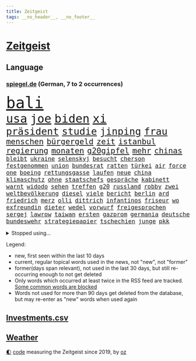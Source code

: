 ```yaml
---
title: Zeitgeist
tags: __no_header__, __no_footer__
---
```


# [Zeitgeist](https://oliz.io/zeitgeist/)

## Language

<h3><a href="https://www.spiegel.de" target="_blank">spiegel.de</a> (German, 7 to 2 occurrences)</h3>
<p style="font-family:monospace">
<span style="font-size:32pt"><a href="news_links.html#bali" class="new">bali</a></span>
<br>
<span style="font-size:24pt"><a href="news_links.html#usa" class="current">usa</a></span>
<span style="font-size:24pt"><a href="news_links.html#joe" class="current">joe</a></span>
<span style="font-size:24pt"><a href="news_links.html#biden" class="current">biden</a></span>
<span style="font-size:24pt"><a href="news_links.html#xi" class="current">xi</a></span>
<br>
<span style="font-size:20pt"><a href="news_links.html#präsident" class="current">präsident</a></span>
<span style="font-size:20pt"><a href="news_links.html#studie" class="current">studie</a></span>
<span style="font-size:20pt"><a href="news_links.html#jinping" class="current">jinping</a></span>
<span style="font-size:20pt"><a href="news_links.html#frau" class="current">frau</a></span>
<br>
<span style="font-size:16pt"><a href="news_links.html#menschen" class="current">menschen</a></span>
<span style="font-size:16pt"><a href="news_links.html#bürgergeld" class="current">bürgergeld</a></span>
<span style="font-size:16pt"><a href="news_links.html#zeit" class="current">zeit</a></span>
<span style="font-size:16pt"><a href="news_links.html#istanbul" class="current">istanbul</a></span>
<span style="font-size:16pt"><a href="news_links.html#regierung" class="current">regierung</a></span>
<span style="font-size:16pt"><a href="news_links.html#monaten" class="current">monaten</a></span>
<span style="font-size:16pt"><a href="news_links.html#g20gipfel" class="current">g20gipfel</a></span>
<span style="font-size:16pt"><a href="news_links.html#mehr" class="current">mehr</a></span>
<span style="font-size:16pt"><a href="news_links.html#chinas" class="current">chinas</a></span>
<br>
<span style="font-size:12pt"><a href="news_links.html#bleibt" class="current">bleibt</a></span>
<span style="font-size:12pt"><a href="news_links.html#ukraine" class="current">ukraine</a></span>
<span style="font-size:12pt"><a href="news_links.html#selenskyj" class="current">selenskyj</a></span>
<span style="font-size:12pt"><a href="news_links.html#besucht" class="current">besucht</a></span>
<span style="font-size:12pt"><a href="news_links.html#cherson" class="current">cherson</a></span>
<span style="font-size:12pt"><a href="news_links.html#festgenommen" class="current">festgenommen</a></span>
<span style="font-size:12pt"><a href="news_links.html#union" class="current">union</a></span>
<span style="font-size:12pt"><a href="news_links.html#bundesrat" class="current">bundesrat</a></span>
<span style="font-size:12pt"><a href="news_links.html#ratten" class="current">ratten</a></span>
<span style="font-size:12pt"><a href="news_links.html#türkei" class="current">türkei</a></span>
<span style="font-size:12pt"><a href="news_links.html#air" class="current">air</a></span>
<span style="font-size:12pt"><a href="news_links.html#force" class="new">force</a></span>
<span style="font-size:12pt"><a href="news_links.html#one" class="current">one</a></span>
<span style="font-size:12pt"><a href="news_links.html#boeing" class="current">boeing</a></span>
<span style="font-size:12pt"><a href="news_links.html#rettungsgasse" class="new">rettungsgasse</a></span>
<span style="font-size:12pt"><a href="news_links.html#laufen" class="current">laufen</a></span>
<span style="font-size:12pt"><a href="news_links.html#neue" class="current">neue</a></span>
<span style="font-size:12pt"><a href="news_links.html#china" class="current">china</a></span>
<span style="font-size:12pt"><a href="news_links.html#klimaschutz" class="current">klimaschutz</a></span>
<span style="font-size:12pt"><a href="news_links.html#ohne" class="current">ohne</a></span>
<span style="font-size:12pt"><a href="news_links.html#staatschefs" class="current">staatschefs</a></span>
<span style="font-size:12pt"><a href="news_links.html#gespräche" class="current">gespräche</a></span>
<span style="font-size:12pt"><a href="news_links.html#kabinett" class="current">kabinett</a></span>
<span style="font-size:12pt"><a href="news_links.html#warnt" class="current">warnt</a></span>
<span style="font-size:12pt"><a href="news_links.html#widodo" class="current">widodo</a></span>
<span style="font-size:12pt"><a href="news_links.html#sehen" class="current">sehen</a></span>
<span style="font-size:12pt"><a href="news_links.html#treffen" class="current">treffen</a></span>
<span style="font-size:12pt"><a href="news_links.html#g20" class="current">g20</a></span>
<span style="font-size:12pt"><a href="news_links.html#russland" class="current">russland</a></span>
<span style="font-size:12pt"><a href="news_links.html#robby" class="new">robby</a></span>
<span style="font-size:12pt"><a href="news_links.html#zwei" class="current">zwei</a></span>
<span style="font-size:12pt"><a href="news_links.html#weltbevölkerung" class="current">weltbevölkerung</a></span>
<span style="font-size:12pt"><a href="news_links.html#diesel" class="current">diesel</a></span>
<span style="font-size:12pt"><a href="news_links.html#viele" class="current">viele</a></span>
<span style="font-size:12pt"><a href="news_links.html#bericht" class="current">bericht</a></span>
<span style="font-size:12pt"><a href="news_links.html#berlin" class="current">berlin</a></span>
<span style="font-size:12pt"><a href="news_links.html#ard" class="current">ard</a></span>
<span style="font-size:12pt"><a href="news_links.html#friedrich" class="current">friedrich</a></span>
<span style="font-size:12pt"><a href="news_links.html#merz" class="current">merz</a></span>
<span style="font-size:12pt"><a href="news_links.html#olli" class="current">olli</a></span>
<span style="font-size:12pt"><a href="news_links.html#dittrich" class="current">dittrich</a></span>
<span style="font-size:12pt"><a href="news_links.html#infantinos" class="new">infantinos</a></span>
<span style="font-size:12pt"><a href="news_links.html#friseur" class="new">friseur</a></span>
<span style="font-size:12pt"><a href="news_links.html#wo" class="current">wo</a></span>
<span style="font-size:12pt"><a href="news_links.html#exfreundin" class="current">exfreundin</a></span>
<span style="font-size:12pt"><a href="news_links.html#dieter" class="current">dieter</a></span>
<span style="font-size:12pt"><a href="news_links.html#wedel" class="new">wedel</a></span>
<span style="font-size:12pt"><a href="news_links.html#vorwurf" class="current">vorwurf</a></span>
<span style="font-size:12pt"><a href="news_links.html#freigesprochen" class="current">freigesprochen</a></span>
<span style="font-size:12pt"><a href="news_links.html#sergej" class="current">sergej</a></span>
<span style="font-size:12pt"><a href="news_links.html#lawrow" class="current">lawrow</a></span>
<span style="font-size:12pt"><a href="news_links.html#taiwan" class="current">taiwan</a></span>
<span style="font-size:12pt"><a href="news_links.html#ersten" class="current">ersten</a></span>
<span style="font-size:12pt"><a href="news_links.html#gazprom" class="current">gazprom</a></span>
<span style="font-size:12pt"><a href="news_links.html#germania" class="current">germania</a></span>
<span style="font-size:12pt"><a href="news_links.html#deutsche" class="current">deutsche</a></span>
<span style="font-size:12pt"><a href="news_links.html#bundeswehr" class="current">bundeswehr</a></span>
<span style="font-size:12pt"><a href="news_links.html#strategiepapier" class="new">strategiepapier</a></span>
<span style="font-size:12pt"><a href="news_links.html#tschechien" class="current">tschechien</a></span>
<span style="font-size:12pt"><a href="news_links.html#junge" class="current">junge</a></span>
<span style="font-size:12pt"><a href="news_links.html#pkk" class="new">pkk</a></span>
</p>
<details>
<summary>Stopped using...</summary>
<p class="former" style="font-size:12pt">
kino(754) reihe(753) rheinlandpfalz(752) sarscov2(752) zurzeit(752) appelliert(751) reduziert(751) rufen(751) ikone(750) kraft(750) künftigen(750) locker(750) mittel(750) rassistisch(750) verlegt(750) version(750) öfter(750) angeklagter(749) egal(749) erhoben(749) google(749) kriminellen(749) untersuchungsausschuss(749) versehentlich(749) verweigert(749) wettbewerb(749) österreichs(749) abstimmen(748) ausnahmezustand(748) dokumente(748) früh(748) innenministerium(748) insekten(748) interne(748) lehrer(748) präsentieren(748) aufgerufen(747) bernd(747) einreisen(747) hebt(747) historisch(747) nahmen(747) verdienen(747) botschaften(746) bundesweite(746) kliniken(746) reiner(746) schiedsrichter(746) volker(746) gesamte(745) heftige(745) manager(745) privaten(745) riesige(745) vermuten(745) zuerst(745) bayerische(744) bundesrepublik(744) ddr(744) erinnerungen(744) hört(744) kämpfer(744) orbán(744) profitieren(744) schlimm(744) schwedische(744) spanier(744) viktor(744) badenwürttembergs(743) bayerns(743) big(743) erheblich(743) gemeinde(743) gemessen(743) hollywood(743) ifoinstitut(743) online(743) saarland(743) stück(743) sächsischen(743) treibt(743) warschau(743) alpen(742) aufgehoben(742) ausgleich(742) hongkong(742) kleines(742) libyen(742) starten(742) theater(742) flüchtlingen(741) jörg(741) kochinstitut(741) sicherte(741) spektakulär(741) todesfälle(741) ungarn(741) zählen(741) anlass(740) bayerischen(740) dietmar(740) dürfe(740) erzählen(740) leichen(740) stößt(740) venezuela(740) ökonom(740) filmen(739) kindesmissbrauch(739) schwierigkeiten(739) siebentageinzidenz(739) hans(738) impfstoff(738) medikamente(738) milliarde(738) nachricht(738) voller(738) öffentlichkeit(738) demonstrationen(737) ermordeten(737) kommission(737) roger(737) selben(737) verspielt(737) leyen(736) angerichtet(735) verbindet(735) ordnung(734) trauen(734) ebenso(733) studien(733) störung(733) tonnen(733) viertelfinale(733) lieferten(732) steckte(732) entwickeln(731) festgestellt(731) beschränkungen(730) inzidenz(730) älteren(730) eigener(729) fortgesetzt(729) schwerem(729) ständig(729) begriff(728) heftigen(728) dein(727) näher(727) porsche(727) sozialdemokraten(727) spektakuläre(727) eigenes(726) erinnerung(726) aufgetaucht(725) laufenden(724) ausrüstung(723) gesundheitsministerium(723) varianten(723) alexandra(721) engpässe(721) präsenz(721) niederländischen(720) popstar(718) bester(716) fußballem(715) ungeklärt(713) stört(712) schützt(711) angeboten(709) festhalten(709) smartphones(709) uhaft(709) schock(707) 91(701) lehrkräfte(701) laufbahn(699) inseln(696) missbrauchs(696) entspannt(693) palästinenser(693) sammeln(693) vereins(687) strukturen(686) explodiert(672) mangelnde(662) uskapitol(662) enthält(656) mallorca(651) 95(646) niederländer(645) währung(643) öffnet(641) diagnose(638) extremwetter(627) fuhren(627) lahmgelegt(615) rückgang(612) zusammenbruch(611) bein(605) medaille(600) universitäten(593) happy(591) 15jähriger(571) unis(566) reisenden(565) kubicki(559) umständen(548) afghanischen(540) trost(537) bka(533) regierungskoalition(527) ticket(518) jamie(515) deutschkolumne(511) serbien(511) gegend(509) lehren(506) flohen(501) rohstoffe(498) kw(497) mangelware(495) verdi(493) aussterben(490) leichten(486) bundesanwaltschaft(479) füllen(479) 72(478) norwegische(478) zwingen(478) ralf(468) erobert(467) kürzen(466) abgesehen(464) boston(461) verstorben(461) bezieht(454) winde(454) fluten(453) gelaufen(453) dörfer(446) amoklauf(445) komitee(443) norwegischen(438) niklas(434) bedrohen(430) drauf(430) genervt(430) verstecken(428) verbrannt(427) kanadische(422) händen(420) mike(418) ausfälle(416) zeitungsbericht(415) niedergang(414) überraschende(411) hawaii(410) autounfall(399) games(399) gesetzentwurf(399) konflikts(396) fünftel(395) spiegelkorrespondent(395) landtagswahl(394) grafiken(392) anton(391) verirrt(388) bedrängnis(386) millionenhöhe(386) ice(385) fachkräfte(384) erleben(383) erneuerbaren(382) briefe(380) ampelregierung(379) einschätzungen(372) bedrängt(369) coronalage(366) weißer(366) andrang(362) verteidiger(362) oberlandesgericht(359) ostdeutschland(358) schlimme(358) siegerin(357) 30000(356) härte(353) schülerin(353) soziales(352) generationen(348) fußballs(347) gasknappheit(347) geringer(341) zehnjährigen(339) hohes(338) begehen(331) halte(328) brandbrief(326) finnland(324) schütze(324) atomdeal(316) borrell(311) josep(311) kriegsverbrecher(310) eukommissionschefin(308) beziehen(307) wiegen(306) einfaches(304) bat(303) g7staaten(303) klara(302) beamter(301) südkoreanische(300) 140(299) sanitäter(299) traurige(299) organisiert(298) rennstall(298) vorwoche(297) audi(294) dreyer(292) rheinlandpfälzische(292) verkündete(292) mitgliedstaaten(290) allzu(288) jubiläum(288) stuhl(288) sankt(287) 2002(284) mutigen(282) streiken(281) lebensmittelpreise(280) unterscheiden(279) datenschutz(274) report(274) buckinghampalast(273) rio(273) slowakei(273) vielfalt(273) spaltung(272) glanz(271) tourist(270) handelte(268) gezahlt(266) iraner(266) verweisen(266) konsequent(261) vergewaltigte(261) dramatischer(260) stuttgarter(259) verantwortlichen(259) experiment(257) fähigkeiten(256) barbara(255) philosoph(255) küsten(254) runter(254) it(252) schätzt(252) schülern(251) verpflichtende(251) ökostrom(248) dreijährige(246) anhalten(245) posiert(245) radprofi(244) fragwürdigen(243) hagelt(242) krause(242) motiven(240) motiviert(240) abtreibungen(238) vermieter(237) beschuss(236) gestärkt(235) litt(234) schneiden(233) analysen(232) risse(232) schläger(232) schneidet(232) unsicher(232) ankommt(231) finaleinzug(230) fünften(230) nebenbei(230) zeuge(229) ausweiten(228) katastrophalen(225) sanktionspaket(225) flüchtlingspolitik(222) verfolgungsjagd(222) hochschule(221) melanie(220) bargeld(219) ferne(219) goldene(219) h(219) sexualisierte(218) tätigkeit(218) bundestrainerin(217) spritpreise(217) tätig(217) saisonende(216) euaußenbeauftragte(215) andrej(214) ungewiss(214) glaubten(213) monarchie(213) beanspruchen(212) hahn(212) patrick(212) getreideexporte(210) jones(210) golfer(209) klassenzimmer(209) abgeschoben(208) niedersächsischen(208) umsätze(208) zentralrat(208) abgabe(206) leitungen(205) regie(205) leclerc(204) pole(203) rauch(203) smarten(203) wiedervereinigung(203) downsyndrom(202) frauenfußball(202) öffentlicher(200) emtitel(198) treue(198) trauerfeier(196) zuschauern(195) diplomat(194) prag(194) waffengesetze(193) bauteile(192) humor(192) orientierung(192) wärmer(192) insolvenzen(191) riskieren(191) bühnen(190) pipelines(190) spritzen(190) gesenkt(189) packenden(189) lehrerverbände(188) woods(188) rechenschaft(187) bodo(184) nachfolgerin(184) 41jährige(183) qualifikation(183) eingeschläfert(182) festland(182) nicola(182) nordrheinwestfälischen(181) sammelte(181) feministische(180) verfügbar(180) gäbe(179) bergsteiger(178) erstattet(178) schlamm(178) generalstaatsanwaltschaft(177) schindler(177) verwechslung(176) virusvariante(175) act(174) beschädigte(174) fragwürdige(174) gefährdete(173) unsicheren(171) befugnisse(170) szenario(170) terrorakt(170) frontex(169) ägäis(169) aufsteiger(167) brände(167) dänische(167) hinterzogen(167) zurücktreten(167) documenta(165) entbunden(165) rüsten(165) ungarische(165) zermürbt(165) empfohlen(164) suchte(164) startups(163) gelobt(162) gestohlene(162) walker(162) 9euroticket(161) exuspräsident(161) girl(161) kürzt(161) münchens(161) stehle(161) gerichtshofs(160) kippe(160) kleinem(160) verdrängt(160) vorrang(160) beerdigung(159) konzerte(159) privatleute(159) pässe(159) wasserknappheit(159) beatles(158) plagt(158) stramm(158) assadregimes(157) ewigen(157) dauerhaften(156) momentan(156) unbesetzt(156) unobericht(156) budapest(155) lngterminal(155) erleichtert(154) frodeno(154) vermittelte(154) längerer(153) populäre(153) schutzmasken(153) schwangerschaftsabbruch(153) tauscht(152) traktor(152) bgh(151) brandenburgischen(151) fernverkehr(150) kai(150) verschleiert(150) belegt(148) dürren(148) ryanair(148) sanktionieren(148) w(148) zufrieden(148) anwältin(147) balkon(147) profitierten(147) enbw(146) gremiums(146) hadert(146) naturkatastrophen(146) ramelow(145) gravierend(144) bezirk(143) elfmeterschießen(143) generalstaatsanwalt(143) selbstbestimmung(143) verkörperte(143) 90000(142) aufzeichnung(142) erstellt(142) günter(142) nervös(142) studiert(142) ulrich(141) exmann(140) handgreiflich(140) ortskräfte(140) schulmassaker(140) hassbotschaften(139) malaika(139) einschlafen(137) tempel(137) uvalde(136) kandidiert(135) spacey(135) spätes(135) tvinterview(135) alligator(134) spiegelinterview(134) 24jährigen(133) afdpolitiker(133) sandro(133) bar(131) schergen(131) staus(131) haushaltspolitik(130) verschont(130) zeichnungen(130) popp(128) verschrieben(128) bahnsteig(126) unentschieden(126) webbteleskops(126) monatelanger(125) sicheren(125) bruno(124) nähert(124) tanz(124) übernahmen(124) comingout(123) favre(123) schwul(123) verfassungsänderung(123) 20jähriger(122) abwehrchef(122) kampagne(122) kuratoren(122) rechtskräftig(122) erfinder(121) nahrung(121) persönlicher(121) kämen(120) beute(119) brett(119) emmy(119) wmhalbfinale(119) einschlagen(117) beurlaubt(116) verzeichnet(116) vosstecklenburg(116) abwarten(115) befördert(115) bemerkenswert(115) glücklos(115) benachbarten(114) l(114) riesig(114) trockenen(114) artemis(113) bremsten(113) kadyrow(113) ramsan(113) atomenergie(112) conte(112) fassungslos(112) passau(112) schadstoffe(112) säure(112) feststellen(111) schnellt(111) weltstar(111) überwunden(111) rast(110) gestrandete(109) schwulenbar(109) erich(108) extra(108) kilo(108) vernichtet(108) elvis(107) frist(107) mogelpackung(107) normalisierung(107) zelt(107) angetan(106) kette(106) toaster(106) erlegen(105) frauenrechte(105) rausch(105) staatsanleihen(105) zuhause(105) reparaturen(104) abhängt(103) geschlossene(103) gustav(103) halbjahr(103) nahrungsmittelpreise(103) rechtsmediziner(103) repressionen(103) 2008(102) brettspiel(102) eingeschlagen(102) zurückgegeben(102) energiesektor(101) paulo(101) são(101) handgemenge(100) na(100) partien(100) victoria(100) achterbahn(99) gasverbraucher(99) wundersame(99) atom(98) sperrung(98) zulieferer(98) ältesten(98) innenstadt(97) sexistische(97) unabhängigkeitsreferendum(97) kommunizieren(96) verbands(96) edinburgh(95) haller(95) kasachstans(95) security(95) grundsteuererklärung(94) coronaschutzmaßnahmen(93) czaja(93) nachhaltigkeit(93) privater(93) urknall(93) 1989(92) bankrott(92) beamtenbund(92) staatshilfen(92) tarifverhandlungen(92) vertreibt(92) gehirn(91) lizenzen(91) prüfungen(91) rückzieher(91) ausgegangen(90) ausreißer(90) bergwanderer(90) demografische(90) finanzsystem(90) fuchs(90) grönland(90) onlinemarktplatz(90) abschneidet(89) demonstrierenden(89) denkmal(89) erzeugen(89) gassperren(89) holocaustmahnmal(89) lokals(89) menschenrechtsorganisationen(89) beistand(88) elefant(88) filmregisseur(88) konsumverhalten(88) krawall(88) schied(88) format(87) sondiert(87) cdumann(86) gelähmt(86) grundsteuer(86) rechtsradikaler(86) rollendes(86) salz(86) anhaltspunkte(85) aufbau(85) fußballlegende(85) graw(85) handgreiflichkeiten(85) lebensjahr(85) raubt(85) sinatra(85) uber(85) umfassenden(85) wuchtigen(85) zugverkehr(85) kategorie(84) kohlestrom(84) rekordzeit(84) schockmoment(84) zinsschritt(84) entgegengestellt(83) entsorgen(83) erhielten(83) flüsse(83) leopard2panzer(83) notlage(83) radfahrer(83) realpolitik(83) solidarisierte(83) 39jährigen(82) 4800(82) imageverlust(82) kühlwasser(82) schwule(82) stoffe(82) verteilerkasten(82) woman(82) bekanntgabe(81) hinrichtung(81) mithalten(81) prorussisch(81) verabschiedete(81) aufatmen(80) beleg(80) diffusen(80) fußballspielerinnen(80) kampfpanzer(80) lauern(80) markenkern(80) nordsyrien(80) scheinheiligkeit(80) sexismusvorwürfen(80) übte(80) bestritten(79) mateusz(79) notwendig(79) ortschaft(79) sea(79) selbstbewusst(79) studieren(79) unterwelt(79) abwehrspielerin(78) annie(78) diamanten(78) ermuntert(78) gesang(78) heizung(78) mobilisierung(78) trailer(78) 145(77) atomenergiebehörde(77) bundesratspräsident(77) entgegenwirken(77) seid(77) sonnenblumen(77) streaming(77) torpediert(77) verschleierte(77) zerstörungen(77) üblich(77) 56jährige(76) holten(76) landeschef(76) notbremsung(76) supermarktkette(76) twitteraccount(76) zurückhalten(76) bestsellerautor(75) e10(75) hinterlegt(75) käfig(75) medizin(75) raketenangriffen(75) renditen(75) terrorgefahr(75) 14jährige(74) fleischkonsum(74) kurkow(74) körperlichen(74) magie(74) manipulation(74) motorsport(74) rauf(74) strang(74) vereinbarten(74) willi(74) einzuziehen(73) flugbahn(73) formel1weltmeister(73) programmiert(73) visa(73) brauereien(72) gründete(72) jared(72) lebenslange(72) pullover(72) shitstorm(72) ungefähr(72) visum(72) überwiegend(72) antisemitismusskandal(71) begrenzen(71) familienurlaub(71) umfragewerte(71) vergebens(71) vorschlagen(71) wcs(71) baerbocks(70) krankenhauses(70) souveräner(70) vertuscht(70) bestes(69) evakuieren(69) fremdverschulden(69) professor(69) slogan(69) straelen(69) viking(69) alex(68) euland(68) generalleutnant(68) sozialversicherung(68) indischer(67) korridor(67) andauernden(66) erhebliches(66) garantiert(66) innovationen(66) klimafreundliche(66) lo(66) mehrfache(66) schutzzone(66) staatsfernsehens(66) großflächige(65) kreise(65) kriegstreiberin(65) kästner(65) regenfällen(65) besetzung(64) bundesgeschäftsführer(64) canceln(64) endstation(64) gebissen(64) skelettierte(64) bsi(63) manövern(63) modeste(63) uralte(63) 43jährigen(62) abschiedsbrief(62) beleidigte(62) künste(62) leverkusener(62) mangelnden(62) porträt(62) sturgeon(62) wackelige(62) 1955(61) achterbahnfahrt(61) disco(61) gewässer(61) linder(61) schikaniert(61) verwendens(61) handbremse(60) klassenzimmern(60) volksparkstadion(60) zurechtkommen(60) befahrbar(59) celsius(59) janeiro(59) montagsdemos(58) spiegelde(58) steuerentlastung(58) übernahm(58) befehlsgeber(57) filzaffäre(57) frauenrechtlerin(57) ironman(57) klaffen(57) lebensgefährliche(57) nährt(57) patzte(57) verfeindeten(57) verurteilter(57) 272(56) abwendet(56) anfangs(56) beißt(56) furtwängler(56) geldwäsche(56) grenzstadt(56) ungewohnter(56) untreue(56) ballkontakt(55) bronzemedaille(55) einstand(55) gehetzt(55) hurrikans(55) oscarpreisträger(55) woanders(55) zollbeamte(55) ökologisch(55) ardchef(54) bundesbankpräsident(54) filmfest(54) flüchtling(54) proben(54) entschlossene(53) geywitz(53) montagsdemo(53) schmuck(53) skrupel(53) wallraff(53) ausgelassen(52) energielieferant(52) sabotageakten(52) winnetou(52) analysieren(51) annexion(51) bemühen(51) jahrelange(51) kita(51) rutschen(51) aung(50) glaubwürdigkeit(50) homeschooling(50) kyi(50) laudatio(50) prosor(50) schimmelbefalls(50) schlaganfall(50) spülen(50) suu(50) übersehen(50) auseinander(49) beschaffen(49) bizarre(49) bundesligaklub(49) detonierte(49) gekracht(49) geschasst(49) igor(49) unternimmt(49) zwischenbericht(49) bellen(48) bundesebene(48) senkung(48) abgabefrist(47) data(47) haufen(47) unomenschenrechtsbüro(47) drehbuchautor(46) zeichnete(46) zweistellig(46) elektroschrott(45) feldweg(45) kinderbuch(45) absatz(44) bauministerin(44) enormer(44) entgehen(44) kindergarten(44) klang(44) speisen(44) apolda(43) luftverteidigungssystem(43) maduro(43) nicolás(43) reparatur(43) vorreiter(43) zeitdruck(43) juristische(42) protestaktion(42) rassistischer(42) vertuschung(42) yorker(42) zugeschaltet(42) dennis(41) recherchierte(41) rechnungen(41) regulären(41) versuchter(41) friedensnobelpreisträgerin(40) johan(40) vegane(40) ausbilden(39) berührt(39) produzenten(39) austragen(38) chengdu(38) vorbeikommen(38) zielgeraden(38) auszulösen(37) breite(37) grundsätzliche(37) heiliges(37) holger(37) indiens(37) ködern(37) offizielles(37) senioren(37) 9euroticketnachfolge(36) entzieht(36) finanzkrise(36) finanzministerium(36) opec+(36) republikanische(36) zone(36) amoklaufs(35) galoppierenden(35) iaeachef(35) iranerinnen(35) krone(35) laos(35) leverkusens(35) machbar(35) mitbekommen(35) stemmen(35) tel(35) tüten(35) anekdote(34) consort(34) grossi(34) himalaja(34) lebensmittelhändler(34) rückschlägen(34) seidl(34) überraschender(34) freiwilliger(33) lungeninfektion(33) malte(33) podiumsdiskussion(33) schulbezirk(33) vereinbarung(33) verwirrt(33) zurückeroberten(33) ältester(33) begegnung(32) ensemble(32) titelverteidigung(32) verursachte(32) wahlgang(32) überqueren(32) abbey(31) pleitewelle(31) prozessauftakt(31) sommerhaus(31) bluthund(30) energiepreiskrise(30) gesunkenen(30) nackte(30) schmuggeln(30) ausnahmsweise(29) betrogen(29) billigtarif(29) brutalität(29) fachmesse(29) fundamental(29) glückwünsche(29) luftabwehrsystem(29) maschinenpistole(29) schlüsse(29) verzögern(29) angezündet(28) firmenpleiten(28) geschleust(28) irland(28) schotten(28) angelina(27) eingriff(27) fußballfans(27) jolie(27) masterplan(27) millennials(27) modewelt(27) publikumsliebling(27) sparta(27) verschenkt(27) überflutet(27) a3(26) denke(26) enthauptet(26) kolonialismus(26) schaudern(26) triathlon(26) geldproblemen(25) gigantischen(25) lähmungen(25) mär(25) vattenfall(25) verlässlicher(25) wendepunkt(25) angreifen(24) aviv(24) bauarbeiter(24) bedeutende(24) dirk(24) erschließen(24) finanzämter(24) kilometerlang(24) literaturnobelpreis(24) passagier(24) return(24) tshirt(24) anstrengen(23) autorennen(23) einsicht(23) einsperren(23) gedreht(23) graz(23) illegales(23) mitteilte(23) store(23) verfasser(23) alla(22) filmgeschichte(22) milliardenjongleur(22) pugatschowa(22) stornierungswelle(22) adnan(21) auswärtsspiele(21) bvbtrainer(21) einschläge(21) persönlichkeiten(21) schütten(21) sittenwächter(21) syed(21) tasmanien(21) arzneimittel(20) bereichert(20) coltrane(20) federn(20) geströmt(20) grindwale(20) sechzig(20) massenrücktritt(19) neurologe(19) totaler(19) trüb(19) verwundung(19) windhorst(19) bruch(18) melonis(18) sechzehnfache(18) verpassten(18) verstörend(18) verzeichnen(18) wohnungsbau(18) zehntel(18) einberufen(17) festnehmen(17) smartwatch(17) spätere(17) berchtesgadener(16) brunsbüttel(16) erzielen(16) fridays(16) königsfamilie(16) lebende(16) niemann(16) sabotage(16) versorgungssicherheit(16) filmstarts(15) hangar(15) hustensaft(15) riskante(15) staatlicher(15) steuerzahlern(15) teilmobilmachung(15) alleingelassen(14) bundespräsidentenwahl(14) caterer(14) chemie(14) einkauf(14) ernähren(14) erziehen(14) kommissar(14) streampipelines(14) unileben(14) wahllokale(14) ballistische(13) bornholm(13) claas(13) hilary(13) jazz(13) militärdienst(13) olivier(13) relotius(13) schmutzig(13) zurücknehmen(13) bahnmitarbeiter(12) bewaffnen(12) feministischen(12) fünfzigerjahren(12) maximalen(12) mitgebracht(12) niedersachsenwahl(12) störer(12) westdeutsche(12) contest(11) eurovision(11) herren(11) lyman(11) nobelpreis(11) ostdeutsche(11) unerwartete(11)
</p>
</details>
<p>Legend:
<ul>
<li><span class="new">new</span>, first seen within the last 10 days</li>
<li><span class="current">current</span>, regular topical words used in the news, not "new", not "former"</li>
<li><span class="former">former(days span relevant)</span>, not used in the last 30 days, but still re-occurring enough to not get deleted</li>
<li>Only words which occurred at least twice in the RSS feed are tracked. <a href="language/filters.py">Some common words are blocked</a></li>
<li>Words not used for more than 90 days get deleted from the database, but may re-enter as "new" words when used again</li>
</ul>
</p>

## [Investments](investments.html)[.csv](investments.csv)

## [Weather](weather.html)

<footer>
<a href="javascript:toggleTheme()" class="nav">🌓</a>
<a href="https://github.com/ooz/zeitgeist">code</a> measuring the Zeitgeist since 2019, by <a href="https://oliz.io">oz</a>
</footer>
